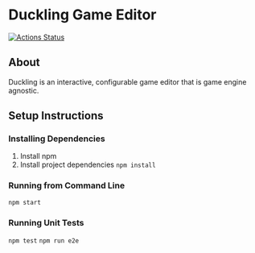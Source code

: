 # Duckling Game Editor
[![Actions Status](https://github.com/ild-games/duckling/workflows/CI/badge.svg)](https://github.com/ild-games/duckling/actions)

## About

Duckling is an interactive, configurable game editor that is game engine agnostic.

## Setup Instructions

### Installing Dependencies

1. Install npm
2. Install project dependencies `npm install`

### Running from Command Line

`npm start`

### Running Unit Tests

`npm test`
`npm run e2e`
